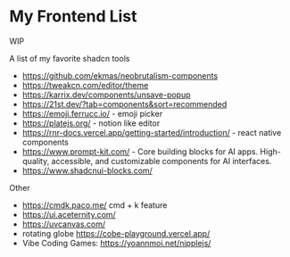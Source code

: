 # My Frontend List

WIP

A list of my favorite shadcn tools
- https://github.com/ekmas/neobrutalism-components
- https://tweakcn.com/editor/theme
- https://karrix.dev/components/unsave-popup
- https://21st.dev/?tab=components&sort=recommended
- https://emoji.ferrucc.io/ - emoji picker
- https://platejs.org/ - notion like editor
- https://rnr-docs.vercel.app/getting-started/introduction/ - react native components
- https://www.prompt-kit.com/ - Core building blocks for AI apps. High-quality, accessible, and customizable components for AI interfaces.
- https://www.shadcnui-blocks.com/


Other
- https://cmdk.paco.me/ cmd + k feature
- https://ui.aceternity.com/
- https://uvcanvas.com/
- rotating globe https://cobe-playground.vercel.app/
- Vibe Coding Games: https://yoannmoi.net/nipplejs/
